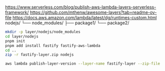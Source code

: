 https://www.serverless.com/blog/publish-aws-lambda-layers-serverless-framework/
https://github.com/mthenw/awesome-layers?tab=readme-ov-file
https://docs.aws.amazon.com/lambda/latest/dg/runtimes-custom.html
   nodejs/
   └── node_modules/
       ├── package1/
       └── package2/

```sh
mkdir -p layer/nodejs/node_modules
cd layer/nodejs
pnpm init
pnpm add install fastify fastify-aws-lambda
cd ..
zip -r fastify-layer.zip nodejs
```

```sh
aws lambda publish-layer-version --layer-name fastify-layer --zip-file fileb://fastify-layer.zip --compatible-runtimes nodejs20.x nodejs18.x nodejs16.x nodejs14.x
```

